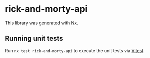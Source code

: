 # rick-and-morty-api

This library was generated with [Nx](https://nx.dev).

## Running unit tests

Run `nx test rick-and-morty-api` to execute the unit tests via [Vitest](https://vitest.dev/).
